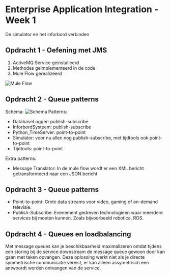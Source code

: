 # Enterprise Application Integration - Week 1
De simulator en het inforbord verbinden
## Opdracht 1 - Oefening met JMS
1. ActiveMQ Service geinstalleerd
2. Methodes geimplementeerd in de code
3. Mule Flow gerealizeerd

![Mule Flow](https://i.imgur.com/QDAt0wB.png)

## Opdracht 2 - Queue patterns
Schema:
![Schema](https://i.imgur.com/gMo2EBx.png)
Patterns:
- DatabaseLogger: publish-subscribe
- InforbordSysteem: publish-subscribe
- Python_TimeServer: point-to-point
- Simulator: voor nu allen nog publish-subscribe, met tijdtools ook point-to-point
- Tijdtools: point-to-point

Extra patterns:
- Message Translator: In de mule flow wordt er een XML bericht getransformeerd naar een JSON bericht

## Opdracht 3 - Queue patterns
- Point-to-point: Grote data streams voor video, gaming of on-demand televisie.
- Publish-Subscribe: Evenement gedreven technologieen waar meerdere services bij moeten kunnen. Zoals bijvoorbeeld robotica, ROS.

## Opdracht 4 - Queues en loadbalancing
Met message queues kan je beschikbaarheid maximalizeren omdat tijdens een storing bij de service downstream de message queue gewoon door kan gaan met taken opvangen. Deze oplossing werkt niet als je directe symmetrische communicatie vereist, er kan alleen assymetrisch een antwoordt worden ontvangen van de service. 